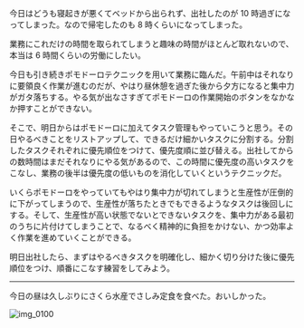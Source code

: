 今日はどうも寝起きが悪くてベッドから出られず、出社したのが 10 時過ぎになってしまった。なので帰宅したのも 8 時くらいになってしまった。

業務にこれだけの時間を取られてしまうと趣味の時間がほとんど取れないので、本当は 6 時間くらいの労働にしたい。

今日も引き続きポモドーロテクニックを用いて業務に臨んだ。午前中はそれなりに要領良く作業が進むのだが、やはり昼休憩を過ぎた後から夕方になると集中力がガタ落ちする。やる気が出なさすぎてポモドーロの作業開始のボタンをなかなか押すことができない。

そこで、明日からはポモドーロに加えてタスク管理もやっていこうと思う。その日やるべきことをリストアップして、できるだけ細かいタスクに分割する。分割したタスクそれぞれに優先順位をつけて、優先度順に並び替える。出社してからの数時間はまだそれなりにやる気があるので、この時間に優先度の高いタスクをこなし、業務の後半は優先度の低いものを消化していくというテクニックだ。

いくらポモドーロをやっていてもやはり集中力が切れてしまうと生産性が圧倒的に下がってしまうので、生産性が落ちたときでもできるようなタスクは後回しにする。そして、生産性が高い状態でないとできないタスクを、集中力がある最初のうちに片付けてしまうことで、なるべく精神的に負担をかけない、かつ効率よく作業を進めていくことができる。

明日出社したら、まずはやるべきタスクを明確化し、細かく切り分けた後に優先順位をつけ、順番にこなす練習をしてみよう。

---

今日の昼は久しぶりにさくら水産でさしみ定食を食べた。おいしかった。

![img_0100](https://noraworld.github.io/box-bulbasaur/2018/09/img_0100.jpg)
